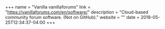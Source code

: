 +++
name = "Vanilla vanillaforums"
link = "https://vanillaforums.com/en/software/"
description = "Cloud-based community forum software. (Not on GitHub)."
website = ""
date = 2018-05-25T12:34:37-04:00
+++
